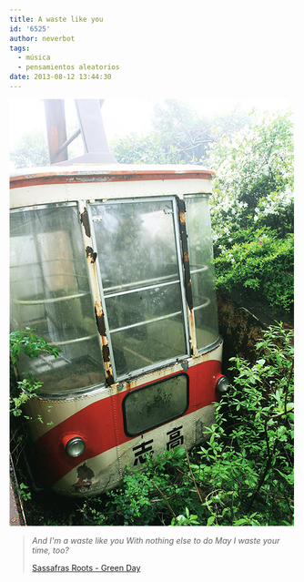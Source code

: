 ```yaml
---
title: A waste like you
id: '6525'
author: neverbot
tags:
  - música
  - pensamientos aleatorios
date: 2013-08-12 13:44:30
---
```


[![](./a-waste-like-you/tumblr_mmskirKg8z1qz53fbo1_500.jpg)](http://7dan.tumblr.com/post/50419962256/abandoned-aerial-tramway-a-station-and-gondola)

> _And I'm a waste like you_ _With nothing else to do_ _May I waste your time, too?_
> 
> [Sassafras Roots - Green Day](http://www.goear.com/listen/4758afb/sassafras-roots-green-day)